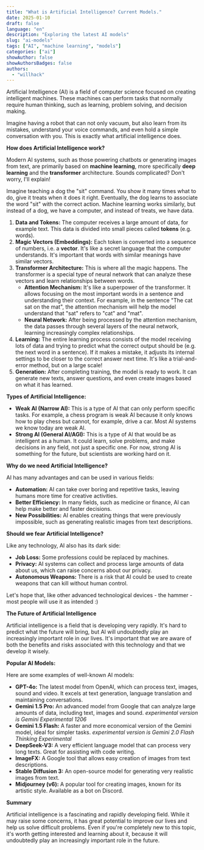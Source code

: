 ```yaml
---
title: "What is Artificial Intelligence? Current Models."
date: 2025-01-10
draft: false
language: "en"
description: "Exploring the latest AI models"
slug: "ai-models"
tags: ["AI", "machine learning", "models"]
categories: ["ai"]
showAuthor: false
showAuthorsBadges: false
authors:
  - "willhack"
---
```




Artificial Intelligence (AI) is a field of computer science focused on creating intelligent machines. These machines can perform tasks that normally require human thinking, such as learning, problem solving, and decision making.

Imagine having a robot that can not only vacuum, but also learn from its mistakes, understand your voice commands, and even hold a simple conversation with you. This is exactly what artificial intelligence does.

**How does Artificial Intelligence work?**

Modern AI systems, such as those powering chatbots or generating images from text, are primarily based on **machine learning**, more specifically **deep learning** and the **transformer** architecture. Sounds complicated? Don't worry, I'll explain!

Imagine teaching a dog the "sit" command. You show it many times what to do, give it treats when it does it right. Eventually, the dog learns to associate the word "sit" with the correct action. Machine learning works similarly, but instead of a dog, we have a computer, and instead of treats, we have data.

1. **Data and Tokens:** The computer receives a large amount of data, for example text. This data is divided into small pieces called **tokens** (e.g. words).
2. **Magic Vectors (Embeddings):** Each token is converted into a sequence of numbers, i.e. a **vector**. It's like a secret language that the computer understands. It's important that words with similar meanings have similar vectors.
3. **Transformer Architecture:** This is where all the magic happens. The transformer is a special type of neural network that can analyze these vectors and learn relationships between words.
    *   **Attention Mechanism:** It's like a superpower of the transformer. It allows focusing on the most important words in a sentence and understanding their context. For example, in the sentence "The cat sat on the mat", the attention mechanism will help the model understand that "sat" refers to "cat" and "mat".
    *   **Neural Network:** After being processed by the attention mechanism, the data passes through several layers of the neural network, learning increasingly complex relationships.
4. **Learning:** The entire learning process consists of the model receiving lots of data and trying to predict what the correct output should be (e.g. the next word in a sentence). If it makes a mistake, it adjusts its internal settings to be closer to the correct answer next time. It's like a trial-and-error method, but on a large scale!
5. **Generation:** After completing training, the model is ready to work. It can generate new texts, answer questions, and even create images based on what it has learned.

**Types of Artificial Intelligence:**

*   **Weak AI (Narrow AI):** This is a type of AI that can only perform specific tasks. For example, a chess program is weak AI because it only knows how to play chess but cannot, for example, drive a car. Most AI systems we know today are weak AI.
*   **Strong AI (General AI/AGI):** This is a type of AI that would be as intelligent as a human. It could learn, solve problems, and make decisions in any field, not just a specific one. For now, strong AI is something for the future, but scientists are working hard on it.

**Why do we need Artificial Intelligence?**

AI has many advantages and can be used in various fields:

*   **Automation:** AI can take over boring and repetitive tasks, leaving humans more time for creative activities.
*   **Better Efficiency:** In many fields, such as medicine or finance, AI can help make better and faster decisions.
*   **New Possibilities:** AI enables creating things that were previously impossible, such as generating realistic images from text descriptions.

**Should we fear Artificial Intelligence?**

Like any technology, AI also has its dark side:

*   **Job Loss:** Some professions could be replaced by machines.
*   **Privacy:** AI systems can collect and process large amounts of data about us, which can raise concerns about our privacy.
*   **Autonomous Weapons:** There is a risk that AI could be used to create weapons that can kill without human control.

Let's hope that, like other advanced technological devices - the hammer - most people will use it as intended :)

**The Future of Artificial Intelligence**

Artificial intelligence is a field that is developing very rapidly. It's hard to predict what the future will bring, but AI will undoubtedly play an increasingly important role in our lives. It's important that we are aware of both the benefits and risks associated with this technology and that we develop it wisely.

**Popular AI Models:**

Here are some examples of well-known AI models:

*   **GPT-4o:** The latest model from OpenAI, which can process text, images, sound and video. It excels at text generation, language translation and maintaining conversations.
*   **Gemini 1.5 Pro:** An advanced model from Google that can analyze large amounts of data, including text, images and sound. *experimental version is Gemini Experimental 1206*
*   **Gemini 1.5 Flash:** A faster and more economical version of the Gemini model, ideal for simpler tasks.
*experimental version is Gemini 2.0 Flash Thinking Experimental*
*   **DeepSeek-V3:** A very efficient language model that can process very long texts. Great for assisting with code writing.
*   **ImageFX:** A Google tool that allows easy creation of images from text descriptions.
*   **Stable Diffusion 3:** An open-source model for generating very realistic images from text.
*   **Midjourney (v6):** A popular tool for creating images, known for its artistic style. Available as a bot on Discord.

**Summary**

Artificial intelligence is a fascinating and rapidly developing field. While it may raise some concerns, it has great potential to improve our lives and help us solve difficult problems. Even if you're completely new to this topic, it's worth getting interested and learning about it, because it will undoubtedly play an increasingly important role in the future.
